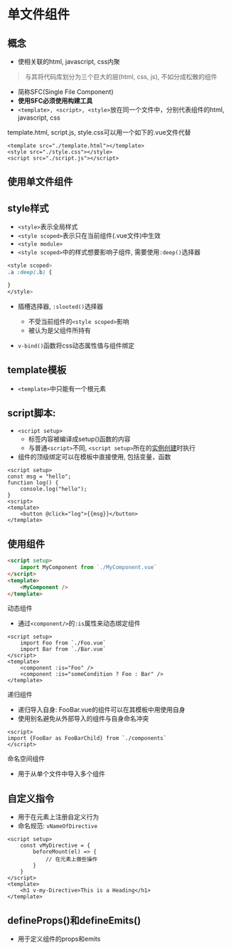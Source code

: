 # 单文件组件

## 概念

- 使相关联的html, javascript, css内聚

> 与其将代码库划分为三个巨大的层(html, css, js), 不如分成松散的组件

- 简称SFC(Single File Component)
- **使用SFC必须使用构建工具**
- `<template>, <script>, <style>`放在同一个文件中，分别代表组件的html, javascript, css 

template.html, script.js, style.css可以用一个如下的.vue文件代替

```vue
<template src="./template.html"></template>
<style src="./style.css"></style>
<script src="./script.js"></script>
```

## 使用单文件组件

## style样式

- `<style>`表示全局样式
- `<style scoped>`表示只在当前组件(.vue文件)中生效
- `<style module>`
- `<style scoped>`中的样式想要影响子组件, 需要使用`:deep()`选择器

```css
<style scoped>
.a :deep(.b) {

}
</style>
```
- 插槽选择器, `:slooted()`选择器
  - 不受当前组件的`<style scoped>`影响
  - 被认为是父组件所持有

- `v-bind()`函数将css动态属性值与组件绑定

## template模板

- `<template>`中只能有一个根元素

## script脚本: 

- `<script setup>`
  - 标签内容被编译成setup()函数的内容
  - 与普通`<script>`不同, `<script setup>`所在的[实例创建]()时执行
- 组件的顶级绑定可以在模板中直接使用, 包括变量，函数

```html:vue
<script setup>
const msg = "hello";
function log() {
    console.log("hello");
}
<script>
<template>
    <button @click="log">{{msg}}</button>
</template>
```

## 使用组件

```html
<script setup>
    import MyComponent from `./MyComponent.vue`
</script>
<template>
    <MyComponent />
</template>
```

动态组件

- 通过`<component/>`的`:is`属性来动态绑定组件

```html:vue
<script setup>
    import Foo from `./Foo.vue`
    import Bar from `./Bar.vue`
</script>
<template>
    <component :is="Foo" />
    <component :is="someCondition ? Foo : Bar" />
</template>
```

递归组件

- 递归导入自身: FooBar.vue的组件可以在其模板中用<FooBar />使用自身
- 使用别名避免从外部导入的组件与自身命名冲突

```html:vue
<script>
import {FooBar as FooBarChild} from `./components`
</script>
```

命名空间组件

- 用于从单个文件中导入多个组件

## 自定义指令

- 用于在元素上注册自定义行为
- 命名规范: `vNameOfDirective`

```html:vue
<script setup>
    const vMyDirective = {
        beforeMount(el) => {
            // 在元素上做些操作
        }
    }
</script>
<template>
    <h1 v-my-Directive>This is a Heading</h1>
</template>
```

## defineProps()和defineEmits()

- 用于定义组件的props和emits

